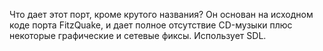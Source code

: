 Что дает этот порт, кроме крутого названия? Он основан на исходном коде порта FitzQuake, и дает полное отсутствие CD-музыки плюс некоторые графические и сетевые фиксы. Использует SDL.